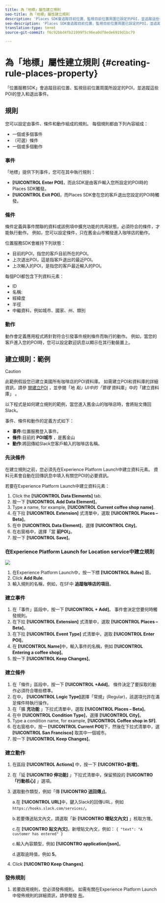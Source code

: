 ```yaml
---
title: 為「地標」屬性建立規則
seo-title: 為「地標」屬性建立規則
description: 'Places SDK會追蹤目前位置、監視目前位置周圍已設定的POI，並追蹤這些POI的登入與退出事件。 '
seo-description: 'Places SDK會追蹤目前位置、監視目前位置周圍已設定的POI，並追蹤這些POI的登入與退出事件。 '
translation-type: tm+mt
source-git-commit: f6c92bbd4fb21999f5c96ea0df8ede6919d1bc79

---
```



# 為「地標」屬性建立規則 {#creating-rule-places-property}

「位置服務SDK」會追蹤目前位置、監視目前位置周圍所設定的POI，並追蹤這些POI的登入和退出事件。

## 規則

您可以設定由事件、條件和動作組成的規則。 每個規則都由下列內容組成：

* 一個或多個事件
* （可選）條件
* 一個或多個動作

### 事件

「地標」提供下列事件，您可在其中執行規則：

* **[!UICONTROL Enter POI]**，而此SDK是由客戶輸入您所設定的POI時的Places SDK觸發。
* **[!UICONTROL Exit POI]**，而Places SDK會在您的客戶退出您設定的POI時觸發。

### 條件

條件定義與事件關聯的資料或該例項中擴充功能的共用狀態，必須符合的條件，才能執行動作。 例如，您可以設定條件，只在舊金山市觸發進入咖啡店的動作。

位置服務SDK會維持下列狀態：

* 目前的POI，指您的客戶目前所在的POI。
* 上次退出POI，這是指客戶退出的最近POI。
* 上次輸入的POI，是指您的客戶最近輸入的POI。

每個POI都包含下列資料元素：

* ID
* 名稱:
* 經緯度
* 半徑
* 中繼資料，例如城市、國家、州、類別

### 動作

動作會定義應用程式將針對符合引發事件規則條件而執行的動作。 例如，當您的客戶進入您的POI時，您可以設定歡迎訊息以顯示在其行動裝置上。

## 建立規則：範例

>[!CAUTION]
>
>此範例假設您已建立美國所有咖啡店的POI資料庫。 如需建立POI和資料庫的詳細資訊，請參 [閱建立POI](/help/poi-mgmt-ui/create-a-poi-ui.md) ，並參閱「地 *點」UI中的「管理* 資料庫」中的「建立資料庫」 [](/help/poi-mgmt-ui/manage-libraries-in-the-places-ui.md)。

以下程式是如何建立規則的範例，當您進入舊金山的咖啡店時，會將貼文傳回Slack。

事件、條件和動作的定義方式如下：

* **事件**:位置服務登入事件。
* **條件**:目前的 **POI城市** ，是舊金山
* **動作**:將回傳給Slack您客戶輸入的咖啡店名稱。

### 先決條件

在建立規則之前，您必須先在Experience Platform Launch中建立資料元素。 資料元素會自動在回傳訊息中填入有關您POI的必要資訊。

若要在Experience Platform Launch中建立資料元素：

1. Click the **[!UICONTROL Data Elements]** tab.
2. 按一下 **[!UICONTROL Add Data Element]**。
3. Type a name, for example, **[!UICONTROL Current coffee shop name]**.
4. 在下拉 **[!UICONTROL Extension]** 式清單中，選取 **[!UICONTROL Places – Beta]**。
5. 在中 **[!UICONTROL Data Element]**，選擇 **[!UICONTROL City]**。
6. 在右窗格中，選擇「當 **前POI」**。
7. 按一下 **[!UICONTROL Save]**。

### 在Experience Platform Launch for Location service中建立規則

![](//help/assets/create-a-rule.png)

1. 在Experience Platform Launch中，按一下標 **[!UICONTROL Rules]** 簽。
2. Click **Add Rule**.
3. 輸入規則的名稱，例如，在SF中 **追蹤咖啡店的項目**。

### 建立事件

1. 在「事件」區段中，按一下 **[!UICONTROL + Add]**。 事件會決定您要何時觸發規則。
2. 在下拉 **[!UICONTROL Extension]** 式清單中，選取 **[!UICONTROL Places – Beta]**。
3. 在下拉 **[!UICONTROL Event Type]** 式清單中，選取 **[!UICONTROL Enter POI]**。
4. 在 **[!UICONTROL Name]**&#x200B;中，輸入事件的名稱，例如 **[!UICONTROL Entering a coffee shop]**。
5. 按一下 **[!UICONTROL Keep Changes]**。

### 建立條件

1. 在「條件」區段中，按一下 **[!UICONTROL +Add]**。 條件決定了要採取的動作必須符合哪些標準。
2. 在中， **[!UICONTROL Logic Type]**&#x200B;選擇「常規」(Regular)，該選項允許在滿足條件時執行操作。
3. 在「擴 **充功能** 」下拉式清單中，選取 **[!UICONTROL Places – Beta]**。
4. 在中 **[!UICONTROL Condition Type]**，選擇 **[!UICONTROL City]**。
5. Type a condition name, for example, **[!UICONTROL Coffee shop in SF]**.
6. 在右窗格中，按一 **[!UICONTROL Current POI]**&#x200B;下，然後在下拉式清單中，選 **[!UICONTROL San Francisco]** 取其中一個城市。
7. 按一下 **[!UICONTROL Keep Changes]**。

### 建立動作

1. 在區段 **[!UICONTROL Actions]** 中，按一下 **[!UICONTRO+新增]**。
2. 在「延 **[!UICONTRO 伸功能]** 」下拉式清單中，保留預設的 **[!UICONTRO 「行動核心]** 」選項。
3. 選取動作類型，例如「傳 **[!UICONTRO 送回傳」]**。

   a.在 **[!UICONTROL URL]**&#x200B;中，鍵入Slack的回傳URL，例如 `https://hooks.slack.com/services/`。

   b.若要傳送貼文內文，請選取「新 **[!UICONTRO 增貼文內文]** 」核取方塊。

   c.在 **[!UICONTRO 貼文內文]**，新增貼文內文，例如： `{ "text": "A customer has entered" }`

   c.輸入內容類型，例如 **[!UICONTRO application/json]**。

   d.選取逾時值，例如 **5**。

4. Click **[!UICONTRO Keep Changes]**.

### 發佈規則

1. 若要啟用規則，您必須發佈規則。 如需有關在Experience Platform Launch中發佈規則的詳細資訊，請參閱發 [布](https://docs.adobelaunch.com/launch-reference/publishing)。